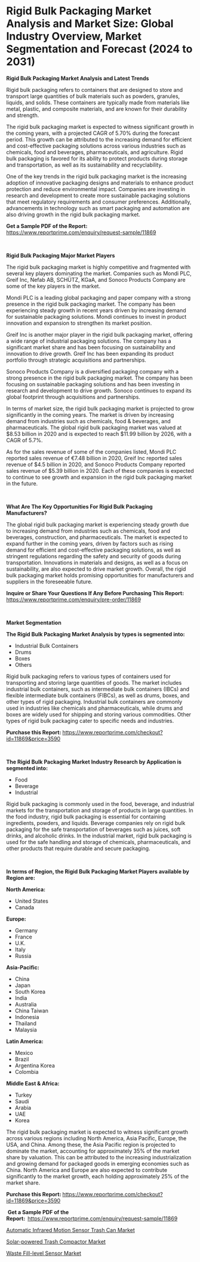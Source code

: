 <p><h1>Rigid Bulk Packaging Market Analysis and Market Size: Global Industry Overview, Market Segmentation and Forecast (2024 to 2031)</h1></p><p><strong>Rigid Bulk Packaging Market Analysis and Latest Trends</strong></p>
<p><p>Rigid bulk packaging refers to containers that are designed to store and transport large quantities of bulk materials such as powders, granules, liquids, and solids. These containers are typically made from materials like metal, plastic, and composite materials, and are known for their durability and strength.</p><p>The rigid bulk packaging market is expected to witness significant growth in the coming years, with a projected CAGR of 5.70% during the forecast period. This growth can be attributed to the increasing demand for efficient and cost-effective packaging solutions across various industries such as chemicals, food and beverages, pharmaceuticals, and agriculture. Rigid bulk packaging is favored for its ability to protect products during storage and transportation, as well as its sustainability and recyclability.</p><p>One of the key trends in the rigid bulk packaging market is the increasing adoption of innovative packaging designs and materials to enhance product protection and reduce environmental impact. Companies are investing in research and development to create more sustainable packaging solutions that meet regulatory requirements and consumer preferences. Additionally, advancements in technology such as smart packaging and automation are also driving growth in the rigid bulk packaging market.</p></p>
<p><strong>Get a Sample PDF of the Report:&nbsp;</strong> <a href="https://www.reportprime.com/enquiry/request-sample/11869">https://www.reportprime.com/enquiry/request-sample/11869</a></p>
<p>&nbsp;</p>
<p><strong>Rigid Bulk Packaging Major Market Players</strong></p>
<p><p>The rigid bulk packaging market is highly competitive and fragmented with several key players dominating the market. Companies such as Mondi PLC, Greif Inc, Nefab AB, SCHÜTZ, KGaA, and Sonoco Products Company are some of the key players in the market.</p><p>Mondi PLC is a leading global packaging and paper company with a strong presence in the rigid bulk packaging market. The company has been experiencing steady growth in recent years driven by increasing demand for sustainable packaging solutions. Mondi continues to invest in product innovation and expansion to strengthen its market position.</p><p>Greif Inc is another major player in the rigid bulk packaging market, offering a wide range of industrial packaging solutions. The company has a significant market share and has been focusing on sustainability and innovation to drive growth. Greif Inc has been expanding its product portfolio through strategic acquisitions and partnerships.</p><p>Sonoco Products Company is a diversified packaging company with a strong presence in the rigid bulk packaging market. The company has been focusing on sustainable packaging solutions and has been investing in research and development to drive growth. Sonoco continues to expand its global footprint through acquisitions and partnerships.</p><p>In terms of market size, the rigid bulk packaging market is projected to grow significantly in the coming years. The market is driven by increasing demand from industries such as chemicals, food & beverages, and pharmaceuticals. The global rigid bulk packaging market was valued at $8.53 billion in 2020 and is expected to reach $11.99 billion by 2026, with a CAGR of 5.7%.</p><p>As for the sales revenue of some of the companies listed, Mondi PLC reported sales revenue of €7.48 billion in 2020, Greif Inc reported sales revenue of $4.5 billion in 2020, and Sonoco Products Company reported sales revenue of $5.39 billion in 2020. Each of these companies is expected to continue to see growth and expansion in the rigid bulk packaging market in the future.</p></p>
<p>&nbsp;</p>
<p><strong>What Are The Key Opportunities For Rigid Bulk Packaging Manufacturers?</strong></p>
<p><p>The global rigid bulk packaging market is experiencing steady growth due to increasing demand from industries such as chemicals, food and beverages, construction, and pharmaceuticals. The market is expected to expand further in the coming years, driven by factors such as rising demand for efficient and cost-effective packaging solutions, as well as stringent regulations regarding the safety and security of goods during transportation. Innovations in materials and designs, as well as a focus on sustainability, are also expected to drive market growth. Overall, the rigid bulk packaging market holds promising opportunities for manufacturers and suppliers in the foreseeable future.</p></p>
<p><strong>Inquire or Share Your Questions If Any Before Purchasing This Report:</strong> <a href="https://www.reportprime.com/enquiry/pre-order/11869">https://www.reportprime.com/enquiry/pre-order/11869</a></p>
<p>&nbsp;</p>
<p><strong>Market Segmentation</strong></p>
<p><strong>The Rigid Bulk Packaging Market Analysis by types is segmented into:</strong></p>
<p><ul><li>Industrial Bulk Containers</li><li>Drums</li><li>Boxes</li><li>Others</li></ul></p>
<p><p>Rigid bulk packaging refers to various types of containers used for transporting and storing large quantities of goods. The market includes industrial bulk containers, such as intermediate bulk containers (IBCs) and flexible intermediate bulk containers (FIBCs), as well as drums, boxes, and other types of rigid packaging. Industrial bulk containers are commonly used in industries like chemicals and pharmaceuticals, while drums and boxes are widely used for shipping and storing various commodities. Other types of rigid bulk packaging cater to specific needs and industries.</p></p>
<p><strong>Purchase this Report:&nbsp;</strong><a href="https://www.reportprime.com/checkout?id=11869&price=3590">https://www.reportprime.com/checkout?id=11869&price=3590</a></p>
<p>&nbsp;</p>
<p><strong>The Rigid Bulk Packaging Market Industry Research by Application is segmented into:</strong></p>
<p><ul><li>Food</li><li>Beverage</li><li>Industrial</li></ul></p>
<p><p>Rigid bulk packaging is commonly used in the food, beverage, and industrial markets for the transportation and storage of products in large quantities. In the food industry, rigid bulk packaging is essential for containing ingredients, powders, and liquids. Beverage companies rely on rigid bulk packaging for the safe transportation of beverages such as juices, soft drinks, and alcoholic drinks. In the industrial market, rigid bulk packaging is used for the safe handling and storage of chemicals, pharmaceuticals, and other products that require durable and secure packaging.</p></p>
<p>&nbsp;</p>
<p><strong>In terms of Region, the Rigid Bulk Packaging Market Players available by Region are:</strong></p>
<p>
    <p> <strong> North America: </strong>
        <ul>
            <li>United States</li>
            <li>Canada</li>
        </ul>
        </p> 
    <p> <strong> Europe: </strong>
        <ul>
            <li>Germany</li>
            <li>France</li>
            <li>U.K.</li>
            <li>Italy</li>
            <li>Russia</li>
        </ul>
        </p> 
    <p> <strong> Asia-Pacific: </strong>
        <ul>
            <li>China</li>
            <li>Japan</li>
            <li>South Korea</li>
            <li>India</li>
            <li>Australia</li>
            <li>China Taiwan</li>
            <li>Indonesia</li>
            <li>Thailand</li>
            <li>Malaysia</li>
        </ul>
        </p> 
    <p> <strong> Latin America: </strong>
        <ul>
            <li>Mexico</li>
            <li>Brazil</li>
            <li>Argentina Korea</li>
            <li>Colombia</li>
        </ul>
        </p> 
    <p> <strong> Middle East & Africa: </strong>
        <ul>
            <li>Turkey</li>
            <li>Saudi</li>
            <li>Arabia</li>
            <li>UAE</li>
            <li>Korea</li>
        </ul>
    </p>
    </p>
<p><p>The rigid bulk packaging market is expected to witness significant growth across various regions including North America, Asia Pacific, Europe, the USA, and China. Among these, the Asia Pacific region is projected to dominate the market, accounting for approximately 35% of the market share by valuation. This can be attributed to the increasing industrialization and growing demand for packaged goods in emerging economies such as China. North America and Europe are also expected to contribute significantly to the market growth, each holding approximately 25% of the market share.</p></p>
<p><strong>Purchase this Report: </strong><a href="https://www.reportprime.com/checkout?id=11869&price=3590">https://www.reportprime.com/checkout?id=11869&price=3590</a></p>
<p>&nbsp;<strong>Get a Sample PDF of the Report:&nbsp;&nbsp;</strong><a href="https://www.reportprime.com/enquiry/request-sample/11869">https://www.reportprime.com/enquiry/request-sample/11869</a></p>
<p><strong></strong></p>
<p><p><a href="https://view.publitas.com/reportprime-1/automatic-infrared-motion-sensor-trash-can-market-research-report-provides-critical-insights-that-can-help-shape-business-development-and-investment-strategies/">Automatic Infrared Motion Sensor Trash Can Market</a></p><p><a href="https://view.publitas.com/reportprime-1/solar-powered-trash-compactor-market-a-comprehensive-report-of-its-market-share-growth-trends-2023-2030/">Solar-powered Trash Compactor Market</a></p><p><a href="https://view.publitas.com/reportprime-1/waste-fill-level-sensor-market-size-and-growth-market-segmentation-regional-and-country-breakdowns-and-market-trends-for-period-from-2023-2030/">Waste Fill-level Sensor Market</a></p></p>